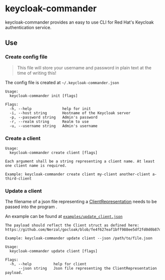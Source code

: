 # keycloak-commander
keycloak-commander provides an easy to use CLI for Red Hat's Keycloak authentication service.
## Use
### Create config file
> This file will store your username and password in plain text at the time of writing this!

The config file is created at `~/.keycloak-commander.json`
```
Usage:
  keycloak-commander init [flags]

Flags:
  -h, --help              help for init
  -i, --host string       Hostname of the Keycloak server
  -p, --password string   Admin's password
  -r, --realm string      Realm to use
  -u, --username string   Admin's username
```
### Create a client
```
Usage:
  keycloak-commander create client [flags]

Each argument shall be a string representing a client name. At least one client name is required.

Example: keycloak-commander create client my-client another-client a-third-client
```
### Update a client
The filename of a json file representing a [ClientRepresentation](https://www.keycloak.org/docs-api/11.0/javadocs/org/keycloak/representations/idm/ClientRepresentation.html) needs to be passed into the program .

An example can be found at [`examples/update_client.json`](examples/update_client.json)
```
The payload should reflect the Client struct as defined here: https://github.com/Nerzal/gocloak/blob/fe4f627eaf1bff988ee5df2fd0d0b87daac6c074/models.go#L435

Example: keycloak-commander update client --json /path/to/file.json

Usage:
  keycloak-commander update client [flags]

Flags:
  -h, --help          help for client
      --json string   Json file representing the ClientRepresentation payload.
```
